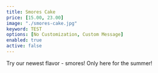 ```yaml
---
title: Smores Cake
price: [15.00, 23.00]
image: "./smores-cake.jpg"
keyword: TEST
options: [No Customization, Custom Message]
enabled: true
active: false
---
```

Try our newest flavor - smores! Only here for the summer!

